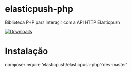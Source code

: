 # elasticpush-php
Biblioteca PHP para interagir com a API HTTP Elasticpush

[![Downloads](https://img.shields.io/packagist/dt/elasticpush/elasticpush-php.svg?style=flat-square)](https://packagist.org/packages/elasticpush/elasticpush-php)

# Instalação

composer require 'elasticpush/elasticpush-php':'dev-master'
